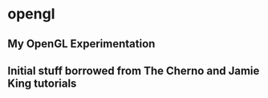 # opengl

## My OpenGL Experimentation
##
## Initial stuff borrowed from The Cherno and Jamie King tutorials
